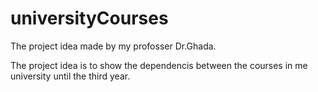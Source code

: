 # universityCourses

The project idea made by my profosser Dr.Ghada.

The project idea is to show the dependencis between the courses in me university until the third year.
